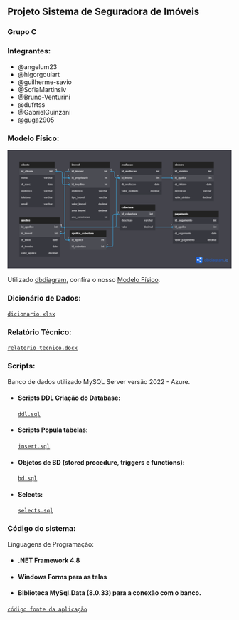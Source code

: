 ## Projeto Sistema de Seguradora de Imóveis

### Grupo C

### Integrantes:
- @angelum23
- @higorgoulart
- @guilherme-savio
- @SofiaMartinslv
- @Bruno-Venturini
- @dufrtss
- @GabrielGuinzani
- @guga2905

### Modelo Físico:
<div>
    <img src="modelo_fisico/er_diagram.png" alt="Modelo Físico" style="heigh: 400px; width: 600px;">
</div>

Utilizado [dbdiagram](https://dbdiagram.io/), confira o nosso [Modelo Físico](https://dbdiagram.io/d/649ae6df02bd1c4a5e2406ca).

### Dicionário de Dados:
<code>[dicionario.xlsx](./dicionario_dados/dicionario.xlsx)</code>

### Relatório Técnico:
<code>[relatorio_tecnico.docx](./relatorio_tecnico/relatorio_tecnico.docx)</code>

### Scripts:
Banco de dados utilizado MySQL Server versão 2022 - Azure.<br>

- #### Scripts DDL Criação do Database:
    <code>[ddl.sql](./scripts/ddl.sql)</code>

- #### Scripts Popula tabelas:
    <code>[insert.sql](./scripts/insert.sql)</code>

- #### Objetos de BD (stored procedure, triggers e functions):
    <code>[bd.sql](./scripts/bd.sql)</code>

- #### Selects:
  <code>[selects.sql](./scripts/selects.sql)</code>

### Código do sistema: 
Linguagens de Programação: 

- #### .NET Framework 4.8
- #### Windows Forms para as telas
- #### Biblioteca MySql.Data (8.0.33) para a conexão com o banco.<br>
 <code>[código fonte da aplicação](./fonte)</code>
